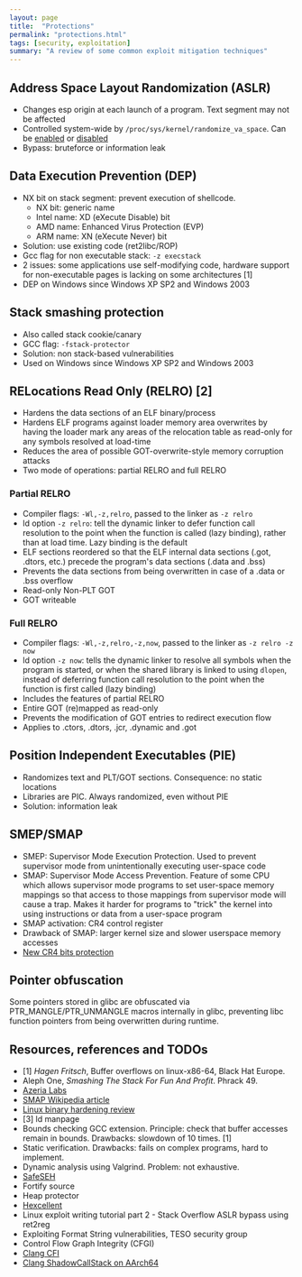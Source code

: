 ```yaml
---
layout: page
title:  "Protections"
permalink: "protections.html"
tags: [security, exploitation]
summary: "A review of some common exploit mitigation techniques"
---
```


## Address Space Layout Randomization (ASLR)
* Changes esp origin at each launch of a program. Text segment may not be affected
* Controlled system-wide by `/proc/sys/kernel/randomize_va_space`. Can be
[enabled](https://github.com/greglan/sec-tools/blob/master/enable_ASLR.sh) or [
disabled](https://github.com/greglan/sec-tools/blob/master/disable_ASLR.sh)
* Bypass: bruteforce or information leak

## Data Execution Prevention (DEP)
* NX bit on stack segment: prevent execution of shellcode.
  * NX bit: generic name
  * Intel name: XD (eXecute Disable) bit
  * AMD name: Enhanced Virus Protection (EVP)
  * ARM name: XN (eXecute Never) bit
* Solution: use existing code (ret2libc/ROP)
* Gcc flag for non executable stack: `-z execstack`
* 2 issues: some applications use self-modifying code, hardware support for
non-executable pages is lacking on some architectures [1]
* DEP on Windows since Windows XP SP2 and Windows 2003


## Stack smashing protection
* Also called stack cookie/canary
* GCC flag: `-fstack-protector`
* Solution: non stack-based vulnerabilities
* Used on Windows since Windows XP SP2 and Windows 2003


## RELocations Read Only (RELRO) [2]
* Hardens the data sections of an ELF binary/process
* Hardens ELF programs against loader memory area overwrites by having the
loader mark any areas of the relocation table as read-only for any symbols
resolved at load-time
* Reduces the area of possible GOT-overwrite-style memory corruption attacks
* Two mode of operations: partial RELRO and full RELRO

### Partial RELRO
* Compiler flags: `-Wl,-z,relro`, passed to the linker as `-z relro`
* ld option `-z relro`: tell the dynamic linker to defer function call
resolution to the point when the function is called (lazy binding), rather than
at load time. Lazy binding is the default
* ELF sections reordered so that the ELF internal data sections
(.got, .dtors, etc.) precede the program's data sections (.data and .bss)
* Prevents the data sections from being overwritten in case of a .data
or .bss overflow
* Read-only Non-PLT GOT
* GOT writeable

### Full RELRO
* Compiler flags: `-Wl,-z,relro,-z,now`, passed to the linker as `-z relro -z now`
* ld option `-z now`: tells the dynamic linker to resolve all symbols when the
program is started, or when the shared library is linked to using `dlopen`,
instead of deferring function call resolution to the point when the function is
first called (lazy binding)
* Includes the features of partial RELRO
* Entire GOT (re)mapped as read-only
* Prevents the modification of GOT entries to redirect execution flow
* Applies to .ctors, .dtors, .jcr, .dynamic and .got

## Position Independent Executables (PIE)
* Randomizes text and PLT/GOT sections. Consequence: no static locations
* Libraries are PIC. Always randomized, even without PIE
* Solution: information leak

## SMEP/SMAP
* SMEP: Supervisor Mode Execution Protection. Used to prevent supervisor mode
from unintentionally executing user-space code
* SMAP: Supervisor Mode Access Prevention. Feature of some CPU which allows
supervisor mode programs to set user-space memory mappings so that access to
those mappings from supervisor mode will cause a trap. Makes it harder for
programs to "trick" the kernel into using instructions or data from a user-space
program
* SMAP activation: CR4 control register
* Drawback of SMAP: larger kernel size and slower userspace memory accesses
* [New CR4 bits protection](https://www.phoronix.com/scan.php?page=news_item&px=Linux-Protect-Special-CR4-Bits)

## Pointer obfuscation
Some pointers stored in glibc are obfuscated via PTR_MANGLE/PTR_UNMANGLE macros
internally in glibc, preventing libc function pointers from being overwritten
during runtime.


## Resources, references and TODOs
* [1] *Hagen Fritsch*, Buffer overflows on linux-x86-64, Black Hat Europe.
* Aleph One, *Smashing The Stack For Fun And Profit*. Phrack 49.
* [Azeria Labs](https://azeria-labs.com/process-memory-and-memory-corruption/)
* [SMAP Wikipedia article](https://en.wikipedia.org/wiki/Supervisor_Mode_Access_Prevention)
* [Linux binary hardening review](https://capsule8.com/blog/millions-of-binaries-later-a-look-into-linux-hardening-in-the-wild/)
* [3] ld manpage
* Bounds checking GCC extension. Principle: check that buffer accesses remain in
bounds. Drawbacks: slowdown of 10 times. [1]
* Static verification. Drawbacks: fails on complex programs, hard to implement.
* Dynamic analysis using Valgrind. Problem: not exhaustive.
* [SafeSEH](/seh.html)
* Fortify source
* Heap protector
* [Hexcellent](http://security.cs.pub.ro/hexcellents/wiki/kb/exploiting/home)
* Linux exploit writing tutorial part 2 - Stack Overflow ASLR bypass using ret2reg
* Exploiting Format String vulnerabilities, TESO security group
* Control Flow Graph Integrity (CFGI)
* [Clang CFI](https://clang.llvm.org/docs/ControlFlowIntegrity.html)
* [Clang ShadowCallStack on AArch64](https://clang.llvm.org/docs/ShadowCallStack.html)
